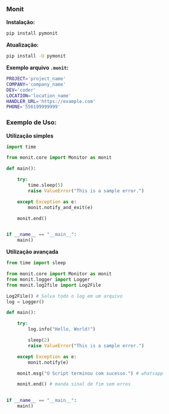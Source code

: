 ### Monit

**Instalação:**
```bash
pip install pymonit
```
**Atualização:**
```bash
pip install -U pymonit
```
**Exemplo arquivo `.monit`:**
```bash
PROJECT='project_name'
COMPANY='company_name'
DEV='coder'
LOCATION='location_name'
HANDLER_URL='https://example.com'
PHONE='556199999999'
```
### Exemplo de Uso:

**Utilização simples**
```python
import time

from monit.core import Monitor as monit

def main():

    try:
        time.sleep(5)
        raise ValueError("This is a sample error.")

    except Exception as e:
        monit.notify_and_exit(e)

    monit.end()


if __name__ == "__main__":
    main()
```

**Utilização avançada**

```Python
from time import sleep

from monit.core import Monitor as monit
from monit.logger import Logger
from monit.log2file import Log2File

Log2File() # Salva todo o log em um arquivo
log = Logger()

def main():

    try:
        log.info("Hello, World!")

        sleep(2)
        raise ValueError("This is a sample error.")

    except Exception as e:
        monit.notify(e)

    monit.msg("O Script terminou com sucesso.") # whatsapp

    monit.end() # manda sinal de fim sem erros


if __name__ == "__main__":
    main()
```
